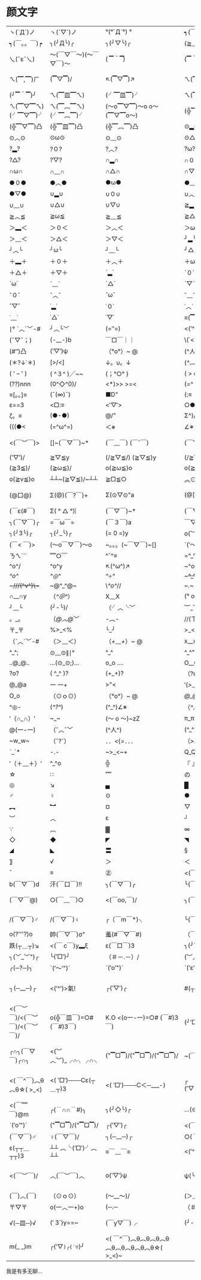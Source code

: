 # 颜文字

|  |  |  |  |  |
|--------|--------|--------|--------|--------|
 | ヽ(ˋДˊ)ノ  | ヽ(ˋ▽ˊ)ノ  | °(°ˊДˋ°) °  | ┑(￣▽ ￣)┍  | ┑(￣Д ￣)┍ |
| ┑(￣。。￣)┍  | ╮(╯Д╰)╭  | ╮(╯▽╰)╭  | (≧﹏ ≦) | (￣ε ￣)  |
| 乀(ˉεˉ乀)  | ～(￣▽￣～)(～￣▽￣)～  | (*▔＾▔*)  | \(▔＾▔)/  | ↖(▔＾▔)↗  |
| ㄟ(▔,▔)ㄏ  | \(▔▽▔)/  | ↖(▔▽▔)↗ | ㄟ(▔▽▔)ㄏ | ㄟ(▔＾▔ㄟ) |
| (╯▔＾▔)╯ | ㄟ(▔皿▔ㄟ) | (╯▔皿▔)╯ | ㄟ(▔︵▔ㄟ)  | (╯▔︵▔)╯ |
| ㄟ(▔▽▔ㄟ) (╯▔▽▔)╯ | ㄟ(▔︹▔ㄟ) (╯▔︹▔)╯ | (～o▔▽▔)～o o～(▔▽▔o～) | (╬▔＾▔)凸 | (╬▔︵▔)凸 |
| (╬▔▽▔)凸 | (╬▔皿▔)凸 | (╬▔︹▔)凸 | ⊙▂⊙ | ⊙０⊙ |
| ⊙︿⊙ | ⊙ω⊙ | ⊙﹏⊙ | ⊙△⊙ | ⊙▽⊙ |
| ?▂? | ?０? | ?︿? | ?ω? | ?﹏? |
| ?△? | ?▽? | ∩▂∩ | ∩０∩ | ∩︿∩ |
| ∩ω∩ | ∩﹏∩ | ∩△∩ | ∩▽∩ | ●▂● |
| ●０● | ●︿● | ●ω● | ●﹏● | ●△● |
| ●▽● | ∪▂∪ | ∪０∪ | ∪︿∪ | ∪ω∪ |
| ∪﹏∪ | ∪△∪ | ∪▽∪ | ≧▂≦ | ≧０≦ |
| ≧︿≦ | ≧ω≦ | ≧﹏≦ | ≧△≦ | ≧▽≦ |
| ＞▂＜ | ＞０＜ | ＞︿＜ | ＞ω＜ | ＞﹏＜ |
| ＞﹏＜ | ＞△＜ | ＞▽＜ | ╯▂╰ | ╯０╰ |
| ╯︿╰ | ╯ω╰ | ╯﹏╰ | ╯△╰ | ╯▽╰ |
| ＋▂＋ | ＋０＋ | ＋︿＋ | ＋ω＋ | ＋﹏＋ |
| ＋△＋ | ＋▽＋ | ˋ▂ˊ | ˋ０ˊ | ˋ︿ˊ |
| ˋωˊ | ˋ﹏ˊ | ˋ△ˊ | ˋ▽ˊ | ˇ▂ˇ |
| ˇ０ˇ | ˇ︿ˇ | ˇωˇ | ˇ﹏ˇ | ˇ△ˇ |
| ˇ▽ˇ | ˙▂˙ | ˙０˙ | ˙︿˙ | ˙ω˙ |
| ˙﹏˙ | ˙△˙ | ˙▽˙ | ≡(▔﹏▔)≡ | ⊙﹏⊙∥ |
| ∣° ˋ︿ˊ﹀-# | ╯︿╰﹀ | (=‵′=) | <(‵^′)> | o(?""?)o |
| (ˉ▽ˉ；) | (-__-)b | ￣□￣｜｜ | \\(˙<>˙)/ | <("""O""")> |
| (#‵′)凸 | (‵▽′)ψ | （°ο°）~ @ | (^人^) | (O ^ ~ ^ O) |
| (＊?↓˙＊) | [>\/<] | ↓。υ。↓ | (*^︹^*) | ( /。\ ) |
| ( ' – ' ) | ( ^３^ )╱~~ | (；°○° ) | ( > c < ) | <。)#)))≦ |
| (??)nnn | \(0^◇^0)/ | <*)>> >=< | (=^ ^=) | /(*w*)\ |
| ≡[。。]≡ | (ˉ(∞)ˉ) | ■D" | (:≡ | (。。)～ |
| ε==3 | <□:≡ | <‵▽′> | ○●○— | (:◎)≡ |
| ζ。≡ | (●-●) | @/" | Σ^)/ | --<-<-<@ |
| (((●< | (=^ω^=) | ＜※ | ∠※ | 8＜ |
| <(￣︶￣)> | []~(￣▽￣)~* | (￣﹏￣) (￣ˇ￣) | \(￣︶￣)> <(￣︶￣)/ | (‵﹏′) ╮(‵▽′)╭  |
| \(‵▽′)/ | ≧▽≦y | (/≧▽≦/) (≧▽≦)y | (/≧▽≦)/~┴┴ | (≧▽≦)(@) |
| \(≧3≦)/ | \(≧ω≦)/ | o(≧ω≦)o | o(≧o≦)o | ˋ( ° ▽、° ) |
| o(≧v≦)o | ┴┴~\(≧▽≦)/~┴┴ | ≧□≦○ | ︽⊙＿⊙︽ | (⊙＿⊙) | 
| (@口@) | Σ(@)(￣?￣)+ | Σ(⊙▽⊙"a | (@[]@!!) | ㄟ(≧◇≦)ㄏ | 
| (￣ε(#￣) | Σ( ° △ °)︴ | (￣▽￣)~* | (￣▽￣)" | ╮(╯▽╰)╭ | 
| ╮(￣▽￣)╭ | =￣ω￣= | (￣３￣)a | ￣▽￣ | ╮(╯3╰)╭ | 
| ╮(╯3╰)╭ | ╮(╯_╰)╭ | (= 0 =)y | o(︶︿︶)o | (￣.￣) | 
| \(￣< ￣)> | (～o￣▽￣)～o  | ~。。。(~￣▽￣)~[] | ˋ(′～‵)ˊ  | └(^o^)┘ | 
| ㄋㄟ```  | ﹌○﹋ | ^ˇ^≡ | =^_^= | Y(^_^)Y | 
| \^o^/ | ^o^y | ↖(^ω^)↗ | ~^o^~ | *^?^* | 
| *^ο^* | *^◎^* | *^÷^* | ~~~^_^~~~ | (-.-)=3 | 
| ~~~///(^v^)\\\~~~ | ~@^_^@~ | \\*^o^*// | ~*.*~ | #^_^# | 
| ∩__∩y | （*^＠^*） | X﹏X | (° ο°)~@ | {{{(>_<)}}} | 
| ╯﹏╰ | \(╯-╰)/ | （╯︿╰﹀  | ︸_︸ | -____-" | 
| 。_。 | （*@︿@*﹀ | -︵- | //(ㄒoㄒ)// | ::>_<:: |
| 〒_〒 | %>_<% | ╰_╯ | >_<# | @x@ | 
| （ˋ︿ˊ﹀-# | （＞﹏＜） | （*+﹏+*）~ @  | x__x | >_< | 
| ^_^; | ⊙﹏⊙∥∣° | ^_^ | ^_^" | →_→ | 
| ..@_@.. | …(⊙_⊙;)… | o_o .... | O__O" | ///^_^....... | 
| ?o? | ( ^_^ )? | (+_+)? | （?ε?）? | o_O??? | 
| @_@a | 一 一+ | >"< | ‵(*>﹏<*)′ | （*@ο@*） | 
| O_o | （⊙ｏ⊙） | （°ο°）~ @ | *@_@* | ★~★ | 
| ^◎- | (*^?^*) | (^_^)∠※ | （*^︹^*︺ | ‵（*^﹏^*）′  | 
| ‵（*∩_∩*）′  | ~_~  | (～ o ～)~zZ | π_π? | =@~@= | 
| @(一-一) | （ˇ︿ˇ﹀ | (^人^) | (^_^)/~~  | *x* | 
| ~w_w~ | （ˇ?ˇ） | ．．<{=．．． | （*>.<*）~ @ | ~`o`~ | 
| ˋ_ˊ* | -.-  | ~>_<~+ | Q_Q | （＋﹏＋） | 
| ‵（＋﹏＋）′ | ^_^o | ╬ | 『 』 | ∴  | 
| ☆ | ∷ | ﹌ | の | ★ | 
| ◎  | ↘ | ▄ | █ | ▌ | 
| ♂ | ♀ | ⊙ | ●  | の | 
| ︻ | ︼ | ¤ | ▽ | ㄒ | 
| ︶ | ︿ | ε | ┘ | ┌ | 
| ∵ | ︹ | ▓ | ∞ | Ψ | 
| ◇ | ◆ | ◤ | ◥ | × | 
| ◢ | ◣ | 〓 | §  | 〖 | 
| 〗 | √ | ＞ | ＜ | ¤ | 
| ˇ | ≡ | ㊣ | <(￣︶￣)>  | <(￣︶￣)/ | 
| b(￣▽￣)d | 汗(￣口￣)!! | ╮(￣▽￣)╭  | ╰(￣▽￣)╭ | ╮(￣﹏￣)╭ | 
| (￣▽￣@)  | ○(￣﹏￣)○  | <(￣oo,￣)/ | ╮(￣▽￣")╭ | ︿(￣︶￣)︿ | 
| /(￣▽￣)♂ | /(￣▽￣)♀ | ╭（￣m￣*)╮ | ╰(￣▽￣)╯  | <(@￣︶￣@)> | 
| o(?'''?)o | 帥(￣▽￣)σ" | 羞(#￣▽￣#) | （￣Ｑ￣）╯ | 漲(￣︶￣)↗  | 
| 跌(┬＿┬)↘ | <(￣ c￣)y▂ξ | ε(￣□￣)3  | ╮(╯▽╰)╭ | ╮(╯_╰)╭ | 
| ╮(﹀_﹀")╭ | ╰(‵□′)╯ | （＃－.－）/ | (︶︿︶)=凸  | (((‵□′))怒 | 
| ╭(─?─)╮ | ˋ(′～‵")ˊ | ˋ(′o‵")ˊ | ˋ(′ε‵")ˊ | \(╯▼╰)/ | 
| ┐(─__─)┌ | <(‵^′)>氣! | ┌(‵▽′)╭ | #(┬＿┬)泣! | <(￣︶￣)> <(￣︶￣)><(￣︶￣)> | 
| <(￣︶￣)/<(￣︶￣)/<(￣︶￣)/ | o(╬￣皿￣)=○# (￣#)3￣) | K.O <(o一-一)=○# (￣#)3￣) | (╯‵□′)╯︵ ┴─┴ | ┴─┴ ︵ ╰(‵□′╰) | 
| ╭∩╮(￣▽￣)╭∩╮ | <(︶︿︶)_╭∩╮╭∩╮ | \("▔□▔)/\("▔□▔)/\("▔□▔)/ | ~(￣▽￣)~(￣▽￣)~ | ~(￣3￣)~(︺ε﹀)~(￣3￣)~ | 
| <( ￣^￣)︵θ︵θ☆( >_<) | <( ‵□′)───Cε(┬＿┬)3 | <( ‵□′)───C＜─___-) | ╭ (′▽`)╭(′▽`)╭(′▽`)╯Go! | ︿(￣︶￣)︽(￣︶￣)︿ | 
| <(￣﹌￣)@m | ╭(﹊∩∩﹊#)╮ | ╮(╯◇╰)╭ | …(⊙_⊙;)… | <(￣oo,￣)/ | 
| ˋ(′o‵")ˊ | \("▔□▔)/\("▔□▔)/ | ┌(‵▽′)╭ | <(￣ c￣)y▂ξ | （＃－.－）/ | 
| \(￣▽￣)♂ | ♀(￣▽￣)/ | ┐(─__─)┌  | ○(*￣︶￣*)○ | ○(#‵︿′#)○ | 
| ε(┬┬＿┬┬)3 | ┴┴ ︵╰(‵□′)╯︵ ┴┴ | ≡￣﹏￣≡ | <(‵^′)> | <(￣oo,￣)/ | 
| <(￣︶￣)/ | ︿(￣︶￣)︿ | o(‵▽′)ψ | ψ(╰_╯)σ??☆咒 | ψ(￣︶￣)ψ(￣︶￣)ψ | 
| (￣)︿(￣) | （⊙ｏ⊙） | \(～__～)/ | (＞﹏＜) | （⊙.⊙）a... | 
| 〒▽〒 | o(一︿一+)o | (─.─ | （＃－－）/ | ㄟ(川.一ㄟ) | 
| √(─皿─)√ | (′ 3`)y==~ | (￣y▽￣)╭ | \(╯-╰)/ | (￣▽￣＃) = ﹏﹏ |
| m(_ _)m | ╭(′▽`)╭(′▽`)╯ | <( ￣^￣)︵θ︵θ︵θ︵θ︵θ︵θ︵θ︵θ︵θ☆( >_<)~ | 

我是有多无聊...